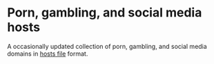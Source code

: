 # Porn, gambling, and social media hosts

A occasionally updated collection of porn, gambling, and social media domains in [hosts file](https://en.wikipedia.org/wiki/Hosts_(file)) format.
